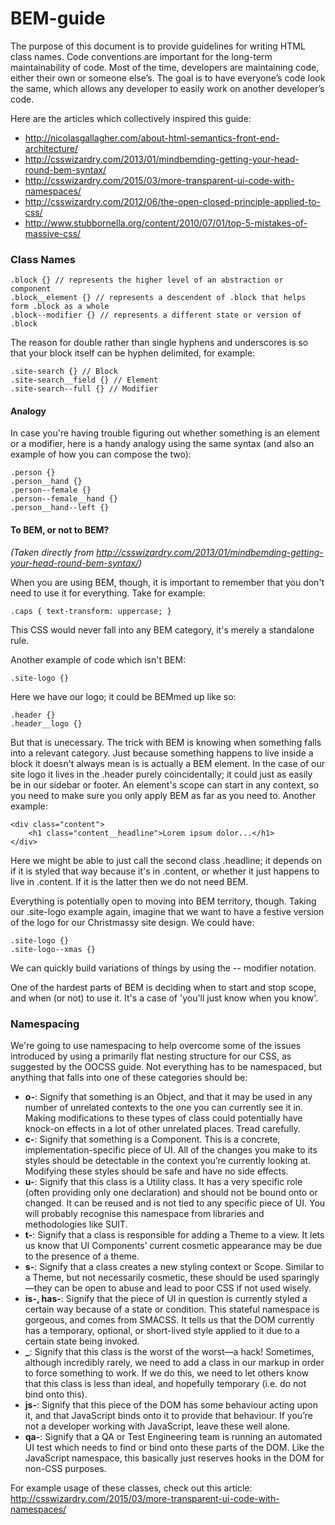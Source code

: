 # BEM-guide

The purpose of this document is to provide guidelines for writing HTML class names. Code conventions are important for the long-term maintainability of code. Most of the time, developers are maintaining code, either their own or someone else’s. The goal is to have everyone’s code look the same, which allows any developer to easily work on another developer’s code.

Here are the articles which collectively inspired this guide:

* http://nicolasgallagher.com/about-html-semantics-front-end-architecture/
* http://csswizardry.com/2013/01/mindbemding-getting-your-head-round-bem-syntax/
* http://csswizardry.com/2015/03/more-transparent-ui-code-with-namespaces/
* http://csswizardry.com/2012/06/the-open-closed-principle-applied-to-css/
* http://www.stubbornella.org/content/2010/07/01/top-5-mistakes-of-massive-css/

### Class Names

```
.block {} // represents the higher level of an abstraction or component
.block__element {} // represents a descendent of .block that helps form .block as a whole
.block--modifier {} // represents a different state or version of .block
```

The reason for double rather than single hyphens and underscores is so that your block itself can be hyphen delimited, for example:

```
.site-search {} // Block
.site-search__field {} // Element
.site-search--full {} // Modifier
```

#### Analogy

In case you're having trouble figuring out whether something is an element or a modifier, here is a handy analogy using the same syntax (and also an example of how you can compose the two):

```
.person {}
.person__hand {}
.person--female {}
.person--female__hand {}
.person__hand--left {}
```

#### To BEM, or not to BEM?
<em>(Taken directly from http://csswizardry.com/2013/01/mindbemding-getting-your-head-round-bem-syntax/)</em>

When you are using BEM, though, it is important to remember that you don't need to use it for everything. Take for example:

```
.caps { text-transform: uppercase; }
```

This CSS would never fall into any BEM category, it's merely a standalone rule.

Another example of code which isn't BEM:

```
.site-logo {}
```

Here we have our logo; it could be BEMmed up like so:

```
.header {}
.header__logo {}
```

But that is unecessary. The trick with BEM is knowing when something falls into a relevant category. Just because something happens to live inside a block it doesn't always mean is is actually a BEM element. In the case of our site logo it lives in the .header purely coincidentally; it could just as easily be in our sidebar or footer. An element's scope can start in any context, so you need to make sure you only apply BEM as far as you need to. Another example:

```
<div class="content">
    <h1 class="content__headline">Lorem ipsum dolor...</h1>
</div>
```

Here we might be able to just call the second class .headline; it depends on if it is styled that way because it's in .content, or whether it just happens to live in .content. If it is the latter then we do not need BEM.

Everything is potentially open to moving into BEM territory, though. Taking our .site-logo example again, imagine that we want to have a festive version of the logo for our Christmassy site design. We could have:

```
.site-logo {}
.site-logo--xmas {}
```

We can quickly build variations of things by using the -- modifier notation.

One of the hardest parts of BEM is deciding when to start and stop scope, and when (or not) to use it. It's a case of 'you'll just know when you know'.

### Namespacing

We're going to use namespacing to help overcome some of the issues introduced by using a primarily flat nesting structure for our CSS, as suggested by the OOCSS guide.  Not everything has to be namespaced, but anything that falls into one of these categories should be:

* <strong>o-</strong>: Signify that something is an Object, and that it may be used in any number of unrelated contexts to the one you can currently see it in. Making modifications to these types of class could potentially have knock-on effects in a lot of other unrelated places. Tread carefully.
* <strong>c-</strong>: Signify that something is a Component. This is a concrete, implementation-specific piece of UI. All of the changes you make to its styles should be detectable in the context you’re currently looking at. Modifying these styles should be safe and have no side effects.
* <strong>u-</strong>: Signify that this class is a Utility class. It has a very specific role (often providing only one declaration) and should not be bound onto or changed. It can be reused and is not tied to any specific piece of UI. You will probably recognise this namespace from libraries and methodologies like SUIT.
* <strong>t-</strong>: Signify that a class is responsible for adding a Theme to a view. It lets us know that UI Components’ current cosmetic appearance may be due to the presence of a theme.
* <strong>s-</strong>: Signify that a class creates a new styling context or Scope. Similar to a Theme, but not necessarily cosmetic, these should be used sparingly—they can be open to abuse and lead to poor CSS if not used wisely.
* <strong>is-, has-</strong>: Signify that the piece of UI in question is currently styled a certain way because of a state or condition. This stateful namespace is gorgeous, and comes from SMACSS. It tells us that the DOM currently has a temporary, optional, or short-lived style applied to it due to a certain state being invoked.
* <strong>_</strong>: Signify that this class is the worst of the worst—a hack! Sometimes, although incredibly rarely, we need to add a class in our markup in order to force something to work. If we do this, we need to let others know that this class is less than ideal, and hopefully temporary (i.e. do not bind onto this).
* <strong>js-</strong>: Signify that this piece of the DOM has some behaviour acting upon it, and that JavaScript binds onto it to provide that behaviour. If you’re not a developer working with JavaScript, leave these well alone.
* <strong>qa-</strong>: Signify that a QA or Test Engineering team is running an automated UI test which needs to find or bind onto these parts of the DOM. Like the JavaScript namespace, this basically just reserves hooks in the DOM for non-CSS purposes.

For example usage of these classes, check out this article: http://csswizardry.com/2015/03/more-transparent-ui-code-with-namespaces/






